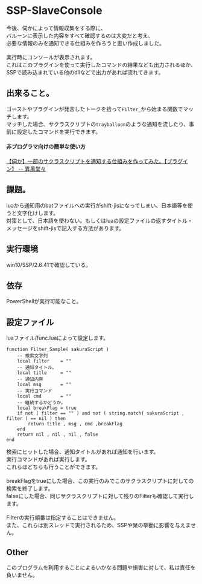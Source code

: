 # SSP-SlaveConsole
今後、伺かによって情報収集をする際に、<br>
バルーンに表示した内容をすべて確認するのは大変だと考え、<br>
必要な情報のみを通知できる仕組みを作ろうと思い作成しました。<br>
<br>
実行時にコンソールが表示されます。<br>
これはこのプラグインを使って実行したコマンドの結果なども出力されるほか、SSPで読み込まれている他のdllなどで出力があれば流れてきます。<br>


## 出来ること。
ゴーストやプラグインが発言したトークを拾って`Filter_`から始まる関数でマッチします。<br>
マッチした場合、サクラスクリプトの`trayballoon`のような通知を流したり、事前に設定したコマンドを実行できます。<br>


#### 非プログラマ向けの簡単な使い方
[【伺か】一部のサクラスクリプトを通知する仕組みを作ってみた。【プラグイン】 -- 異風堂々](https://ambergonslibrary.com/ukagaka/8695/)<br>


## 課題。
luaから通知用のbatファイルへの実行がshift-jisになってしまい、日本語等を使うと文字化けします。<br>
対策として、日本語を使わない。もしくはluaの設定ファイルの返すタイトル・メッセージをshift-jisで記入する方法があります。<br>


## 実行環境
win10/SSP/2.6.41で確認している。<br>


## 依存
PowerShellが実行可能なこと。<br>


## 設定ファイル
luaファイル/func.luaによって設定します。<br>
```
function Filter_Sample( sakuraScript )
    -- 検索文字列
    local filter    = ""
    -- 通知タイトル。
    local title     = ""
    -- 通知内容
    local msg       = ""
    -- 実行コマンド
    local cmd       = ""
    -- 継続するかどうか。
    local breakFlag = true
    if not ( filter == "" ) and not ( string.match( sakuraScript , filter ) == nil ) then
        return title , msg , cmd ,breakFlag
    end
    return nil , nil , nil , false
end
```
検索にヒットした場合、通知タイトルがあれば通知を行います。<br>
実行コマンドがあれば実行します。<br>
これらはどちらも行うことができます。<br>
<br>
breakFlagをtrueにした場合、この実行のみでこのサクラスクリプトに対しての検索を終了します。<br>
falseにした場合、同じサクラスクリプトに対して残りのFilterも確認して実行します。<br>
<br>
Filterの実行順番は指定することはできません。<br>
また、これらは別スレッドで実行されるため、SSPや栞の挙動に影響を与えません。<br>



## Other
このプログラムを利用することによるいかなる問題や損害に対して、私は責任を負いません。<br>


